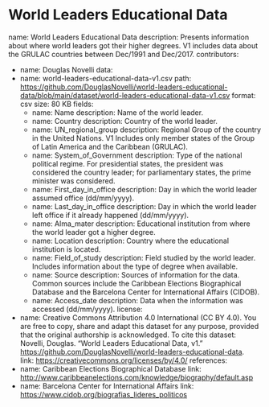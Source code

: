 # World Leaders Educational Data

name: World Leaders Educational Data
description: Presents information about where world leaders got their higher degrees. V1 includes data about the GRULAC countries between Dec/1991 and Dec/2017.
contributors:
- name: Douglas Novelli
data:
- name: world-leaders-educational-data-v1.csv
  path: https://github.com/DouglasNovelli/world-leaders-educational-data/blob/main/dataset/world-leaders-educational-data-v1.csv
  format: csv
  size: 80 KB
  fields:
  - name: Name
    description: Name of the world leader.
  - name: Country
    description: Country of the world leader.
  - name: UN_regional_group
    description: Regional Group of the country in the United Nations. V1 Includes only member states of the Group of Latin America and the Caribbean (GRULAC).
  - name: System_of_Government
    description: Type of the national political regime. For presidential states, the president was considered the country leader; for parliamentary states, the prime minister was considered.
  - name: First_day_in_office
    description: Day in which the world leader assumed office (dd/mm/yyyy).
  - name: Last_day_in_office
    description: Day in which the world leader left office if it already happened (dd/mm/yyyy).
  - name: Alma_mater
    description: Educational institution from where the world leader got a higher degree.
  - name: Location
    description: Country where the educational institution is located. 
  - name: Field_of_study
    description: Field studied by the world leader. Includes information about the type of degree when available. 
  - name: Source
    description: Sources of information for the data. Common sources include the Caribbean Elections Biographical Database and the Barcelona Center for International Affairs (CIDOB).
  - name: Access_date
    description: Data when the information was accessed (dd/mm/yyyy).
license:
- name: Creative Commons Attribution 4.0 International (CC BY 4.0). You are free to copy, share and adapt this dataset for any purpose, provided that the original authorship is acknowledged. To cite this dataset: Novelli, Douglas. “World Leaders Educational Data, v1.” https://github.com/DouglasNovelli/world-leaders-educational-data.   
  link: https://creativecommons.org/licenses/by/4.0/
references:
- name: Caribbean Elections Biographical Database
  link: http://www.caribbeanelections.com/knowledge/biography/default.asp
- name: Barcelona Center for International Affairs
  link: https://www.cidob.org/biografias_lideres_politicos
